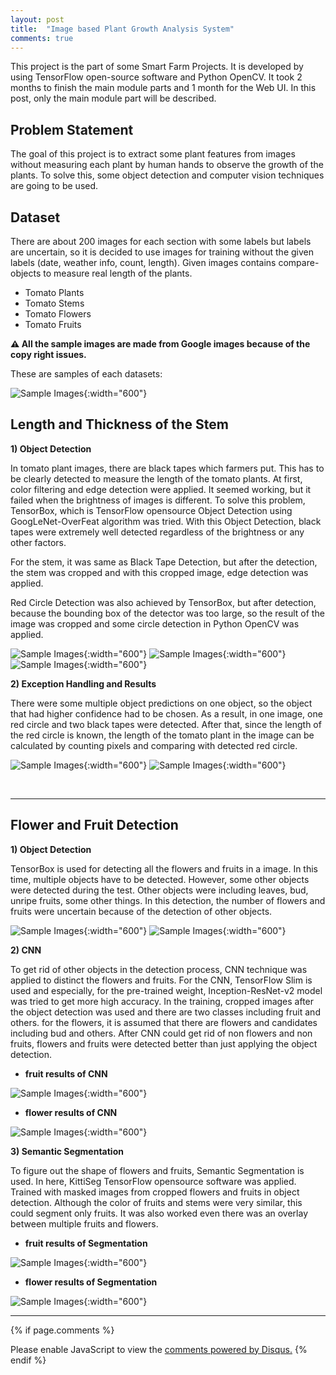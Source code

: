 ```yaml
---
layout: post
title:  "Image based Plant Growth Analysis System"
comments: true
---
```


This project is the part of some Smart Farm Projects. It is developed by using TensorFlow open-source software and Python OpenCV. It took 2 months to finish the main module parts and 1 month for the Web UI. In this post, only the main module part will be described.

## Problem Statement

The goal of this project is to extract some plant features from images without measuring each plant by human hands to observe the growth of the plants. To solve this, some object detection and computer vision techniques are going to be used.

## Dataset

There are about 200 images for each section with some labels but labels are uncertain, so it is decided to use images for training without the given labels (date, weather info, count, length). Given images contains compare-objects to measure real length of the plants.

* Tomato Plants
* Tomato Stems
* Tomato Flowers
* Tomato Fruits

**⚠️  All the sample images are made from Google images because of the copy right issues.**

These are samples of each datasets:

![Sample Images](/img/tomato/sample.png){:width="600"}

## Length and Thickness of the Stem

**1) Object Detection**

In tomato plant images, there are black tapes which farmers put. This has to be clearly detected to measure the length of the tomato plants. At first, color filtering and edge detection were applied. It seemed working, but it failed when the brightness of images is different. To solve this problem, TensorBox, which is TensorFlow opensource Object Detection using GoogLeNet-OverFeat algorithm was tried. With this Object Detection, black tapes were extremely well detected regardless of the brightness or any other factors.

For the stem, it was same as Black Tape Detection, but after the detection, the stem was cropped and with this cropped image, edge detection was applied.


Red Circle Detection was also achieved by TensorBox, but after detection, because the bounding box of the detector was too large, so the result of the image was cropped and some circle detection in Python OpenCV was applied.

![Sample Images](/img/tomato/plant2_1.jpg){:width="600"}
![Sample Images](/img/tomato/stem2_1.jpg){:width="600"}
![Sample Images](/img/tomato/stem2_2.jpg){:width="600"}

**2) Exception Handling and Results**

There were some multiple object predictions on one object, so the object that had higher confidence had to be chosen. As a result, in one image, one red circle and two black tapes were detected. After that, since the length of the red circle is known, the length of the tomato plant in the image can be calculated by counting pixels and comparing with detected red circle.

![Sample Images](/img/tomato/plant2_2.jpg){:width="600"}
![Sample Images](/img/tomato/stem2_3.jpg){:width="600"}

<br />

---

## Flower and Fruit Detection

**1) Object Detection**

TensorBox is used for detecting all the flowers and fruits in a image. In this time, multiple objects have to be detected. However, some other objects were detected during the test. Other objects were including leaves, bud, unripe fruits, some other things. In this detection, the number of flowers and fruits were uncertain because of the detection of other objects.


![Sample Images](/img/tomato/fruit2.jpg){:width="600"}
![Sample Images](/img/tomato/flower2.jpg){:width="600"}

**2) CNN**

To get rid of other objects in the detection process, CNN technique was applied to distinct the flowers and fruits. For the CNN, TensorFlow Slim is used and especially, for the pre-trained weight, Inception-ResNet-v2 model was tried to get more high accuracy. In the training, cropped images after the object detection was used and there are two classes including fruit and others. for the flowers, it is assumed that there are flowers and candidates including bud and others. After CNN could get rid of non flowers and non fruits, flowers and fruits were detected better than just applying the object detection.

- **fruit results of CNN**

![Sample Images](/img/tomato/tomato_fruit.png){:width="600"}

- **flower results of CNN**

![Sample Images](/img/tomato/tomato_flower.png){:width="600"}

**3) Semantic Segmentation**

To figure out the shape of flowers and fruits, Semantic Segmentation is used. In here, KittiSeg TensorFlow opensource software was applied. Trained with masked images from cropped flowers and fruits in object detection. Although the color of fruits and stems were very similar, this could segment only fruits. It was also worked even there was an overlay between multiple fruits and flowers.

- **fruit results of Segmentation**

![Sample Images](/img/tomato/tomato_fruit_seg.png){:width="600"}

- **flower results of Segmentation**

![Sample Images](/img/tomato/tomato_flower_seg.png){:width="600"}
<br />

---

{% if page.comments %}
<div id="disqus_thread"></div>
<script>

/**
*  RECOMMENDED CONFIGURATION VARIABLES: EDIT AND UNCOMMENT THE SECTION BELOW TO INSERT DYNAMIC VALUES FROM YOUR PLATFORM OR CMS.
*  LEARN WHY DEFINING THESE VARIABLES IS IMPORTANT: https://disqus.com/admin/universalcode/#configuration-variables*/
  /*
  var disqus_config = function () {
  this.page.url = PAGE_URL;  // Replace PAGE_URL with your page's canonical URL variable
  this.page.identifier = PAGE_IDENTIFIER; // Replace PAGE_IDENTIFIER with your page's unique identifier variable
  };
  */
  (function() { // DON'T EDIT BELOW THIS LINE
  var d = document, s = d.createElement('script');
  s.src = 'https://jk7g14-github-io.disqus.com/embed.js';
  s.setAttribute('data-timestamp', +new Date());
  (d.head || d.body).appendChild(s);
  })();
  </script>
  <noscript>Please enable JavaScript to view the <a href="https://disqus.com/?ref_noscript">comments powered by Disqus.</a></noscript>
  {% endif %}
